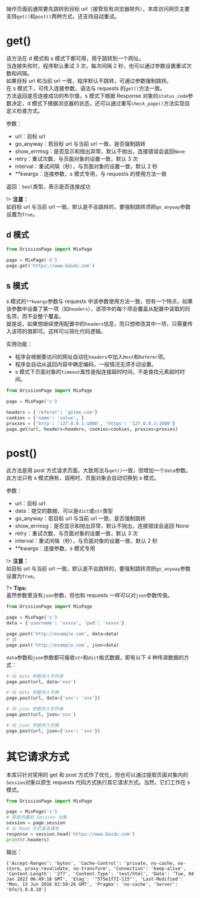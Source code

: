 操作页面前通常要先跳转到目标 url（接管现有浏览器除外），本库访问网页主要支持`get()`和`post()`两种方式，还支持自动重试。

# get()

该方法在 d 模式和 s 模式下都可用，用于跳转到一个网址。  
当连接失败时，程序默认重试 3 次，每次间隔 2 秒，也可以通过参数设置重试次数和间隔。  
如果目标 url 和当前 url 一致，程序默认不跳转，可通过参数强制跳转。  
在 s 模式下，可传入连接参数，语法与 requests 的`get()`方法一致。  
方法返回是否连接成功的布尔值，s 模式下根据 Response 对象的`status_code`参数决定，d 模式下根据浏览器的状态，还可以通过重写`check_page()`方法实现自定义检查方式。

参数：

- url：目标 url
- go_anyway：若目标 url 与当前 url 一致，是否强制跳转
- show_errmsg：是否显示和抛出异常，默认不抛出，连接错误会返回`None`
- retry：重试次数，与页面对象的设置一致，默认 3 次
- interval：重试间隔（秒），与页面对象的设置一致，默认 2 秒
- **kwargs：连接参数，s 模式专用，与 requests 的使用方法一致

返回：`bool`类型，表示是否连接成功

!> **注意：** <br> 如目标 url 与当前 url 一致，默认是不会跳转的，要强制跳转须把`go_anyway`参数设置为`True`。

## d 模式

```python
from DrissionPage import MixPage

page = MixPage('d')
page.get('https://www.baidu.com')
```

## s 模式

s 模式的`**kwargs`参数与 requests 中该参数使用方法一致，但有一个特点，如果该参数中设置了某一项（如`headers`），该项中的每个项会覆盖从配置中读取的同名项，而不会整个覆盖。  
就是说，如果想继续使用配置中的`headers`信息，而只想修改其中一项，只需要传入该项的值即可。这样可以简化代码逻辑。

实用功能：

- 程序会根据要访问的网址自动在`headers`中加入`Host`和`Referer`项。
- 程序会自动从返回内容中确定编码，一般情况无须手动设置。
- s 模式下页面对象的`timeout`属性是指连接超时时间，不是查找元素超时时间。

```python
from DrissionPage import MixPage

page = MixPage('s')

headers = {'referer': 'gitee.com'}
cookies = {'name': 'value', }
proxies = {'http': '127.0.0.1:1080', 'https': '127.0.0.1:1080'}
page.get(url, headers=headers, cookies=cookies, proxies=proxies)
```

# post()

此方法是用 post 方式请求页面。大致用法与`get()`一致，但增加一个`data`参数。  
此方法只有 s 模式拥有，调用时，页面对象会自动切换到 s 模式。

参数：

- url：目标 url
- data：提交的数据，可以是`dict`或`str`类型
- go_anyway：若目标 url 与当前 url 一致，是否强制跳转
- show_errmsg：是否显示和抛出异常，默认不抛出，连接错误会返回 None
- retry：重试次数，与页面对象的设置一致，默认 3 次
- interval：重试间隔（秒），与页面对象的设置一致，默认 2 秒
- **kwargs：连接参数，s 模式专用

!> **注意：** <br> 如目标 url 与当前 url 一致，默认是不会跳转的，要强制跳转须把`go_anyway`参数设置为`True`。

?> **Tips:**  <br>
虽然参数里没有`json`参数，但也和 requests 一样可以对`json`参数传值。

```python
from DrissionPage import MixPage

page = MixPage('s')
data = {'username': 'xxxxx', 'pwd': 'xxxxx'}

page.post('http://example.com', data=data)
# 或
page.post('http://example.com', json=data)
```

`data`参数和`json`参数都可接收`str`和`dict`格式数据，即有以下 4 种传递数据的方式：

```python
# 向 data 参数传入字符串
page.post(url, data='xxx')

# 向 data 参数传入字典
page.post(url, data={'xxx': 'xxx'})

# 向 json 参数传入字符串
page.post(url, json='xxx')

# 向 json 参数传入字典
page.post(url, json={'xxx': 'xxx'})
```



# 其它请求方式

本库只针对常用的 get 和 post 方式作了优化，但也可以通过提取页面对象内的`Session`对象以原生 requests 代码方式执行其它请求方式。当然，它们工作在 s 模式。

```python
from DrissionPage import MixPage

page = MixPage('s')
# 获取内置的 Session 对象
session = page.session
# 以 head 方式发送请求
response = session.head('https://www.baidu.com')
print(r.headers)
```

输出：

```shell
{'Accept-Ranges': 'bytes', 'Cache-Control': 'private, no-cache, no-store, proxy-revalidate, no-transform', 'Connection': 'keep-alive', 'Content-Length': '277', 'Content-Type': 'text/html', 'Date': 'Tue, 04 Jan 2022 06:49:18 GMT', 'Etag': '"575e1f72-115"', 'Last-Modified': 'Mon, 13 Jun 2016 02:50:26 GMT', 'Pragma': 'no-cache', 'Server': 'bfe/1.0.8.18'}
```

